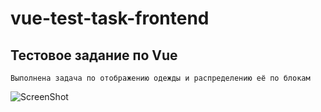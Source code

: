 # vue-test-task-frontend

## Тестовое задание по Vue
```
Выполнена задача по отображению одежды и распределению её по блокам
```
![ScreenShot](https://i.ibb.co/2ZXLf3K/1.jpg)
